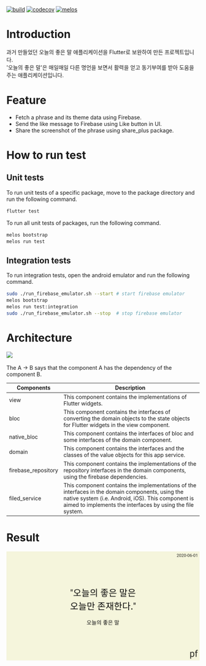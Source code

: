 [![build](https://github.com/out-of-existence/TodayGoodWords/actions/workflows/build.yml/badge.svg?branch=master)](https://github.com/out-of-existence/TodayGoodWords/actions/workflows/build.yml)
[![codecov](https://codecov.io/gh/out-of-existence/TodayGoodWords/branch/master/graph/badge.svg?token=4RCKXZR28J)](https://codecov.io/gh/out-of-existence/TodayGoodWords)
[![melos](https://img.shields.io/badge/maintained%20with-melos-f700ff.svg?style=flat-square)](https://github.com/invertase/melos)

# Introduction

과거 만들었던 오늘의 좋은 말 애플리케이션을 Flutter로 보완하여 만든 프로젝트입니다.  
'오늘의 좋은 말'은 매일매일 다른 명언을 보면서 활력을 얻고 동기부여를 받아 도움을 주는 애플리케이션입니다.

# Feature

- Fetch a phrase and its theme data using Firebase.
- Send the like message to Firebase using Like button in UI.
- Share the screenshot of the phrase using share_plus package.

# How to run test

## Unit tests

To run unit tests of a specific package, move to the package directory and run the following command.

```bash
flutter test
```

To run all unit tests of packages, run the following command.

```bash
melos bootstrap
melos run test
```

## Integration tests

To run integration tests, open the android emulator and run the following command.

```bash
sudo ./run_firebase_emulator.sh --start # start firebase emulator
melos bootstrap
melos run test:integration
sudo ./run_firebase_emulator.sh --stop  # stop firebase emulator
```

# Architecture
<img src="https://user-images.githubusercontent.com/31719872/147385971-bebca534-2775-4b36-8fac-ef2760b1d597.png" width="400" />

The A -> B says that the component A has the dependency of the component B.

| Components          | Description                                                                                                                             |
| ------------------- | --------------------------------------------------------------------------------------------------------------------------------------- |
| view                | This component contains the implementations of Flutter widgets.                                                                         |
| bloc                | This component contains the interfaces of converting the domain objects to the state objects for Flutter widgets in the view component. |
| native_bloc         | This component contains the interfaces of bloc and some interfaces of the domain component.                                             |
| domain              | This component contains the interfaces and the classes of the value objects  for this app service.                                      |
| firebase_repository | This component contains the implementations of the repository interfaces in the domain components, using the firebase dependencies.     |
| filed_service       | This component contains the implementations of the interfaces in the domain components, using the native system (i.e. Android, iOS).   This component is aimed to implements the interfaces by using the file system. |


# Result

![Date Captured Screen](https://github.com/Lee-Null/TodayGoodWords/blob/master/capture/2020-06-01.png?raw=true)
